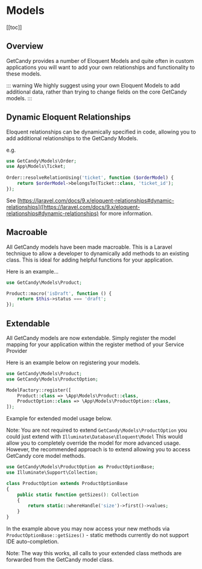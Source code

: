 # Models

[[toc]]

## Overview

GetCandy provides a number of Eloquent Models and quite often in custom applications you will want to add your own relationships and functionality to these models.

::: warning
We highly suggest using your own Eloquent Models to add additional data, rather than trying to change fields on the core GetCandy models.
:::


## Dynamic Eloquent Relationships

Eloquent relationships can be dynamically specified in code, allowing you to add additional relationships to the GetCandy Models.

e.g. 

```php
use GetCandy\Models\Order;
use App\Models\Ticket;
 
Order::resolveRelationUsing('ticket', function ($orderModel) {
    return $orderModel->belongsTo(Ticket::class, 'ticket_id');
});
```

See [https://laravel.com/docs/9.x/eloquent-relationships#dynamic-relationships]([https://laravel.com/docs/9.x/eloquent-relationships#dynamic-relationships) for more information.


## Macroable

All GetCandy models have been made macroable. This is a Laravel technique to allow a developer to dynamically add methods to an existing class. This is ideal for adding helpful functions for your application.

Here is an example...

```php
use GetCandy\Models\Product;

Product::macro('isDraft', function () {
    return $this->status === 'draft';
});
```

## Extendable

All GetCandy models are now extendable.
Simply register the model mapping for your application within the register method of your Service Provider

Here is an example below on registering your models.

```php
use GetCandy\Models\Product;
use GetCandy\Models\ProductOption;

ModelFactory::register([
    Product::class => \App\Models\Product::class,
    ProductOption::class => \App\Models\ProductOption::class,
]);
```

Example for extended model usage below.

Note: You are not required to extend `GetCandy\Models\ProductOption` you could just extend with `Illuminate\Database\Eloquent\Model`
This would allow you to completely override the model for more advanced usage. However, the recommended approach is to extend allowing you to access GetCandy core model methods.

```php
use GetCandy\Models\ProductOption as ProductOptionBase;
use Illuminate\Support\Collection;

class ProductOption extends ProductOptionBase
{
    public static function getSizes(): Collection
    {
        return static::whereHandle('size')->first()->values;
    }
}
```

In the example above you may now access your new methods via `ProductOptionBase::getSizes()` - static methods currently do not support IDE auto-completion.  

Note: The way this works, all calls to your extended class methods are forwarded from the GetCandy model class.
